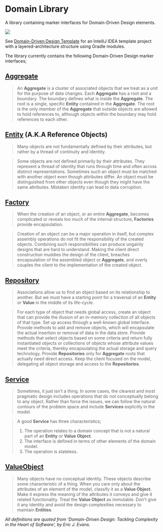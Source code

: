 # Domain Library
A library containing marker interfaces for Domain-Driven Design elements.

[![](https://jitpack.io/v/TomPlum/domain-library.svg)](https://jitpack.io/#TomPlum/domain-library)

See [Domain-Driven Design Template](https://github.com/TomPlum/domain-driven-design-template) for an IntelliJ IDEA template project with a layered-architecture structure using Gradle modules.

The library currently contains the following Domain-Driven Design marker interfaces;

## [Aggregate](https://github.com/TomPlum/domain-library/blob/26e2faf3ea0dd842d7c365959374801dd4defe73/src/main/java/com/domain/Aggregate.java#L3-L9)
> An **Aggregate** is a cluster of associated objects that we treat as a unit for the purpose of data changes. Each **Aggregate** has a root and a boundary. The boundary defines what is inside the **Aggregate**. The root is a single, specific **Entity** contained in the **Aggregate**. The root is the only member of the **Aggregate** that outside objects are allowed to hold references to, although objects within the boundary may hold references to each other.

## [Entity](https://github.com/TomPlum/domain-library/blob/165b5b7a1f31e458d18fea9dc5e6633a3ad1f5b0/src/main/java/com/domain/Entity.java#L3-L9) (A.K.A Reference Objects)
> Many objects are not fundamentally defined by their attributes, but rather by a thread of continuity and identity.

> Some objects are not defined primarily by their attributes. They represent a thread of identity that runs through time and often across distinct representations. Sometimes such an object must be matched with another object even though attributes differ. An object must be distinguished from other objects even though they might have the same attributes. Mistaken identity can lead to data corruption.

## [Factory](https://github.com/TomPlum/domain-library/blob/3e56749dcb6f95c0bc21a1ab5eb5a12fbd274ba4/src/main/java/com/domain/Factory.java#L3-L7)
> When the creation of an object, or an entire **Aggregate**, becomes complicated or reveals too much of the internal structure, **Factories** provide encapsulation.

> Creation of an object can be a major operation in itself, but complex assembly operations do not fit the responsibility of the created objects. Combining such responsibilities can produce ungainly designs that are hard to understand. Making the client direct construction muddies the design of the client, breaches encapsulation of the assembled object or **Aggregate**, and overly couples the client to the implementation of the created object.

## [Repository](https://github.com/TomPlum/domain-library/blob/3bd71f78b0da7dfbd5cef07ac952263daeab106f/src/main/java/com/domain/Repository.java#L3-L15)
> Associations allow us to find an object based on its relationship to another. But we must have a starting point for a traversal of an **Entity** or **Value** in the middle of its life-cycle.

> For each type of object that needs global access, create an object that can provide the illusion of an in-memory collection of all objects of that type. Set up access through a well-known global interface. Provide methods to add and remove objects, which will encapsulate the actual insertion or removal of data in the data store. Provide methods that select objects based on some criteria and return fully instantiated objects or collections of objects whose attribute values meet the criteria, thereby encapsulating the actual storage and query technology. Provide **Repositories** only for **Aggregate** roots that actually need direct access. Keep the client focused on the model, delegating all object storage and access to the **Repositories**.

## [Service](https://github.com/TomPlum/domain-library/blob/ddd6f37852c1f799a8b284df9b84c36c9ba54e01/src/main/java/com/domain/Service.java#L3-L4)
> Sometimes, it just isn't a thing. In some cases, the clearest and most pragmatic design includes operations that do not conceptually belong to any object. Rather than force the issues, we can follow the natural contours of the problem space and include **Services** explicitly in the model.

> A good **Service** has three characteristics;
> 1. The operation relates to a domain concept that is not a natural part of an **Entity** or **Value Object**.
> 2. The interface is defined in terms of other elements of the domain model.
> 3. The operation is stateless.

## [ValueObject](https://github.com/TomPlum/domain-library/blob/bb60f59e0bf56a0955d4f28679767ad30873468e/src/main/java/com/domain/ValueObject.java#L3-L4)
> Many objects have no conceptual identity. These objects describe some characteristic of a thing.
> When you care only about the attributes of an element of the model, classify it as a **Value Object**. Make it express the meaning of the attributes it conveys and give it related functionality. Treat the **Value Object** as immutable. Don't give it any identity and avoid the design complexities necessary to maintain **Entities**.

*All definitions are quoted from 'Domain-Driven Design: Tackling Complexity in the Heart of Software', by Eric J. Evans.*
